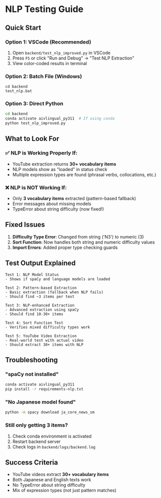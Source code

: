 # NLP Testing Guide

## Quick Start

### Option 1: VSCode (Recommended)
1. Open `backend/test_nlp_improved.py` in VSCode
2. Press `F5` or click "Run and Debug" → "Test NLP Extraction"
3. View color-coded results in terminal

### Option 2: Batch File (Windows)
```batch
cd backend
test_nlp.bat
```

### Option 3: Direct Python
```bash
cd backend
conda activate aivlingual_py311  # If using conda
python test_nlp_improved.py
```

## What to Look For

### ✅ NLP is Working Properly If:
- YouTube extraction returns **30+ vocabulary items**
- NLP models show as "loaded" in status check
- Multiple expression types are found (phrasal verbs, collocations, etc.)

### ❌ NLP is NOT Working If:
- Only **3 vocabulary items** extracted (pattern-based fallback)
- Error messages about missing models
- TypeError about string difficulty (now fixed!)

## Fixed Issues
1. **Difficulty Type Error**: Changed from string ('N3') to numeric (3)
2. **Sort Function**: Now handles both string and numeric difficulty values
3. **Import Errors**: Added proper type checking guards

## Test Output Explained

```
Test 1: NLP Model Status
- Shows if spaCy and language models are loaded

Test 2: Pattern-based Extraction  
- Basic extraction (fallback when NLP fails)
- Should find ~3 items per text

Test 3: NLP-enhanced Extraction
- Advanced extraction using spaCy
- Should find 10-30+ items

Test 4: Sort Function Test
- Verifies mixed difficulty types work

Test 5: YouTube Video Extraction
- Real-world test with actual video
- Should extract 30+ items with NLP
```

## Troubleshooting

### "spaCy not installed"
```bash
conda activate aivlingual_py311
pip install -r requirements-nlp.txt
```

### "No Japanese model found"
```bash
python -m spacy download ja_core_news_sm
```

### Still only getting 3 items?
1. Check conda environment is activated
2. Restart backend server
3. Check logs in `backend/logs/backend.log`

## Success Criteria
- YouTube videos extract **30+ vocabulary items**
- Both Japanese and English texts work
- No TypeError about string difficulty
- Mix of expression types (not just pattern matches)